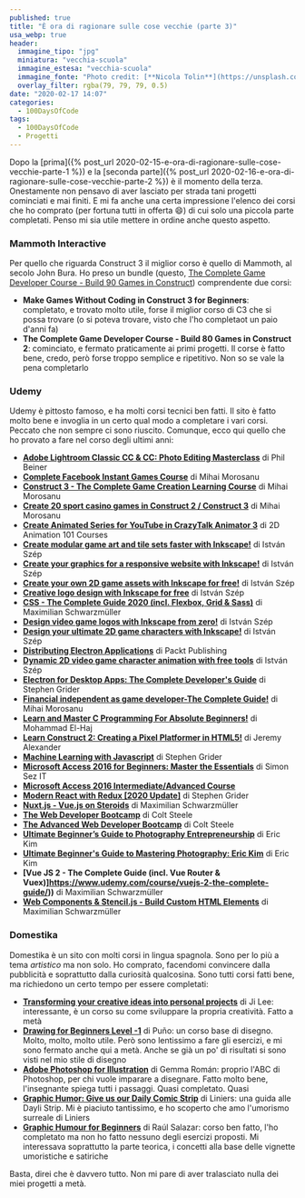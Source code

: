 ```yaml
---
published: true
title: "È ora di ragionare sulle cose vecchie (parte 3)"
usa_webp: true
header:
  immagine_tipo: "jpg"
  miniatura: "vecchia-scuola"
  immagine_estesa: "vecchia-scuola"
  immagine_fonte: "Photo credit: [**Nicola Tolin**](https://unsplash.com/@nicolatolin)"
  overlay_filter: rgba(79, 79, 79, 0.5)
date: "2020-02-17 14:07"
categories:
  - 100DaysOfCode
tags:
  - 100DaysOfCode
  - Progetti
---
```


Dopo la [prima]({% post_url 2020-02-15-e-ora-di-ragionare-sulle-cose-vecchie-parte-1 %}) e la [seconda parte]({% post_url 2020-02-16-e-ora-di-ragionare-sulle-cose-vecchie-parte-2 %}) è il momento della terza. Onestamente non pensavo di aver lasciato per strada tani progetti cominciati e mai finiti. E mi fa anche una certa impressione l'elenco dei corsi che ho comprato (per fortuna tutti in offerta :smile:) di cui solo una piccola parte completati. Penso mi sia utile mettere in ordine anche questo aspetto.

### Mammoth Interactive

Per quello che riguarda Construct 3 il miglior corso è quello di Mammoth, al secolo John Bura. Ho preso un bundle (questo, [The Complete Game Developer Course - Build 90 Games in Construct](https://training.mammothinteractive.com/p/the-complete-game-developer-course-build-90-games-in-construct-2-and-3)) comprendente due corsi:

* **Make Games Without Coding in Construct 3 for Beginners**: completato, e trovato molto utile, forse il miglior corso di C3 che si possa trovare (o si poteva trovare, visto che l'ho completaot un paio d'anni fa)
* **The Complete Game Developer Course - Build 80 Games in Construct 2**: cominciato, e fermato praticamente ai primi progetti. Il corse è fatto bene, credo, però forse troppo semplice e ripetitivo. Non so se vale la pena completarlo

### Udemy

Udemy è pittosto famoso, e ha molti corsi tecnici ben fatti. Il sito è fatto molto bene e invoglia in un certo qual modo a completare i vari corsi. Peccato che non sempre ci sono riuscito. Comunque, ecco qui quello che ho provato a fare nel corso degli ultimi anni:

* **[Adobe Lightroom Classic CC & CC: Photo Editing Masterclass](https://www.udemy.com/course/adobe-lightroom/)** di Phil Beiner
* **[Complete Facebook Instant Games Course](https://www.udemy.com/course/complete-facebook-instant-games-course/)** di Mihai Morosanu
* **[Construct 3 - The Complete Game Creation Learning Course](https://www.udemy.com/course/construct-3/)** di Mihai Morosanu
* **[Create 20 sport casino games in Construct 2 / Construct 3](https://www.udemy.com/course/create-20-sport-casino-games-in-construct-2-construct-3/)** di Mihai Morosanu
* **[Create Animated Series for YouTube in CrazyTalk Animator 3](https://www.udemy.com/course/create-animated-series-for-youtube-in-crazytalk-animator-3/)** di 2D Animation 101 Courses
* **[Create modular game art and tile sets faster with Inkscape!](https://www.udemy.com/course/modular-game-art-with-inkscape/)** di István Szép
* **[Create your graphics for a responsive website with Inkscape!](https://www.udemy.com/course/web-design-with-inkscape/)** di István Szép
* **[Create your own 2D game assets with Inkscape for free!](https://www.udemy.com/course/game-art-with-inkscape/)** di István Szép
* **[Creative logo design with Inkscape for free](https://www.udemy.com/course/logo-design-with-inkscape-for-free/)** di István Szép
* **[CSS - The Complete Guide 2020 (incl. Flexbox, Grid & Sass)](https://www.udemy.com/course/css-the-complete-guide-incl-flexbox-grid-sass/)** di Maximilian Schwarzmüller
* **[Design video game logos with Inkscape from zero!](https://www.udemy.com/course/inkscape-video-game-logo-design/)** di István Szép
* **[Design your ultimate 2D game characters with Inkscape!](https://www.udemy.com/course/inkscape-game-character-design/)** di István Szép
* **[Distributing Electron Applications](https://www.udemy.com/course/distributing-electron-applications/)** di Packt Publishing
* **[Dynamic 2D video game character animation with free tools](https://www.udemy.com/course/free-2d-game-character-animation-dragonbones/)** di István Szép
* **[Electron for Desktop Apps: The Complete Developer's Guide](https://www.udemy.com/course/electron-react-tutorial/)** di Stephen Grider
* **[Financial independent as game developer-The Complete Guide!](https://www.udemy.com/course/-how-to-make-money-from-games/)** di Mihai Morosanu
* **[Learn and Master C Programming For Absolute Beginners!](https://www.udemy.com/course/master-c-programming-with-visual-studio-for-all/)** di Mohammad El-Haj
* **[Learn Construct 2: Creating a Pixel Platformer in HTML5!](https://www.udemy.com/course/learn-construct-2-creating-a-pixel-platformer-in-html5/)** di Jeremy Alexander
* **[Machine Learning with Javascript](https://www.udemy.com/course/machine-learning-with-javascript/)** di Stephen Grider
* **[Microsoft Access 2016 for Beginners: Master the Essentials](https://www.udemy.com/course/microsoft-access-2016-for-beginners-training-course/)** di  Simon Sez IT
* **[Microsoft Access 2016 Intermediate/Advanced Course](https://www.udemy.com/course/microsoft-access-2016-intermediate-and-advanced-course/)**
* **[Modern React with Redux [2020 Update]](https://www.udemy.com/course/react-redux/)** di Stephen Grider
* **[Nuxt.js - Vue.js on Steroids](https://www.udemy.com/course/nuxtjs-vuejs-on-steroids/)** di Maximilian Schwarzmüller
* **[The Web Developer Bootcamp](https://www.udemy.com/course/the-web-developer-bootcamp/)** di Colt Steele
* **[The Advanced Web Developer Bootcamp](https://www.udemy.com/course/the-advanced-web-developer-bootcamp/)** di Colt Steele
* **[Ultimate Beginner’s Guide to Photography Entrepreneurship](https://www.udemy.com/course/photography-entrepreneurship/)** di Eric Kim
* **[Ultimate Beginner's Guide to Mastering Photography: Eric Kim](https://www.udemy.com/course/ultimate-beginners-guide-to-mastering-photography-eric-kim/)** di Eric Kim
* **[Vue JS 2 - The Complete Guide (incl. Vue Router & Vuex)]https://www.udemy.com/course/vuejs-2-the-complete-guide/))** di Maximilian Schwarzmüller
* **[Web Components & Stencil.js - Build Custom HTML Elements](https://www.udemy.com/course/web-components-stenciljs-build-custom-html-elements/)** di Maximilian Schwarzmüller

### Domestika

Domestika è un sito con molti corsi in lingua spagnola. Sono per lo più a tema _artistico_ ma non solo. Ho comprato, facendomi convincere dalla pubblicità e soprattutto dalla curiosità qualcosina. Sono tutti corsi fatti bene, ma richiedono un certo tempo per essere completati:

* **[Transforming your creative ideas into personal projects](https://www.domestika.org/en/courses/756-transforming-your-creative-ideas-into-personal-projects/course)** di Ji Lee: interessante, è un corso su come sviluppare la propria creatività. Fatto a metà
* **[Drawing for Beginners Level -1](https://www.domestika.org/en/courses/138-drawing-for-beginners-level-1/course)** di Puño: un corso base di disegno. Molto, molto, molto utile. Però sono lentissimo a fare gli esercizi, e mi sono fermato anche qui a metà. Anche se già un po' di risultati si sono visti nel mio stile di disegno
* **[Adobe Photoshop for Illustration](https://www.domestika.org/en/courses/688-adobe-photoshop-for-illustration/course)** di Gemma Román: proprio l'ABC di Photoshop, per chi vuole imparare a disegnare. Fatto molto bene, l'insegnante spiega tutti i passaggi. Quasi completato. Quasi
* **[Graphic Humor: Give us our Daily Comic Strip](https://www.domestika.org/en/courses/623-graphic-humor-give-us-our-daily-comic-strip/course)** di Liniers: una guida alle Dayli Strip. Mi è piaciuto tantissimo, e ho scoperto che amo l'umorismo surreale di Liniers
* **[Graphic Humour for Beginners](https://www.domestika.org/en/courses/24-graphic-humour-for-beginners/course)** di Raúl Salazar: corso ben fatto, l'ho completato ma non ho fatto nessuno degli esercizi proposti. Mi interessava soprattutto la parte teorica, i concetti alla base delle vignette umoristiche e satiriche

Basta, direi che è davvero tutto. Non mi pare di aver tralasciato nulla dei miei progetti a metà.
